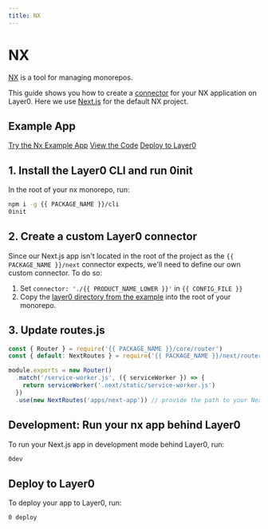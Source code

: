 ```yaml
---
title: NX
---
```


# NX

[NX](https://nx.dev/) is a tool for managing monorepos.

This guide shows you how to create a [connector](/guides/connectors) for your NX application on Layer0. Here we use [Next.js](https://nextjs.org/) for the default NX project.

## Example App

[Try the Nx Example App](https://layer0-docs-layer0-nx-example-default.layer0.link/?button)
[View the Code](https://github.com/layer0-docs/layer0-nx-example?button)
[Deploy to Layer0](https://app.layer0.co/deploy?button&deploy&repo=https%3A%2F%2Fgithub.com%2Flayer0-docs%2Flayer0-nx-example)

## 1. Install the Layer0 CLI and run 0init

In the root of your nx monorepo, run:

```sh
npm i -g {{ PACKAGE_NAME }}/cli
0init
```

## 2. Create a custom Layer0 connector

Since our Next.js app isn't located in the root of the project as the `{{ PACKAGE_NAME }}/next` connector expects, we'll need to define our own custom connector. To do so:

1. Set `connector: './{{ PRODUCT_NAME_LOWER }}'` in `{{ CONFIG_FILE }}`
2. Copy the [layer0 directory from the example](https://github.com/layer0-docs/layer0-nx-example/tree/master/layer0) into the root of your monorepo.

## 3. Update routes.js

```js
const { Router } = require('{{ PACKAGE_NAME }}/core/router')
const { default: NextRoutes } = require('{{ PACKAGE_NAME }}/next/router/NextRoutes')

module.exports = new Router()
  .match('/service-worker.js', ({ serviceWorker }) => {
    return serviceWorker('.next/static/service-worker.js')
  })
  .use(new NextRoutes('apps/next-app')) // provide the path to your Next.js app relative to the root of the monorepo here
```

## Development: Run your nx app behind Layer0

To run your Next.js app in development mode behind Layer0, run:

```sh
0dev
```

## Deploy to Layer0

To deploy your app to Layer0, run:

```sh
0 deploy
```
